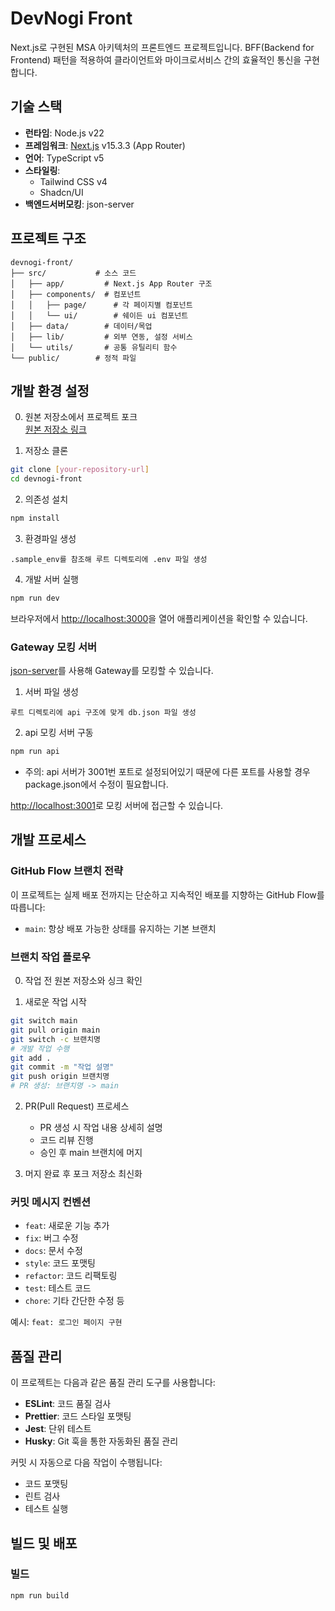 # DevNogi Front

Next.js로 구현된 MSA 아키텍처의 프론트엔드 프로젝트입니다. BFF(Backend for Frontend) 패턴을 적용하여 클라이언트와 마이크로서비스 간의 효율적인 통신을 구현합니다.

## 기술 스택

- **런타임**: Node.js v22
- **프레임워크**: [Next.js](https://nextjs.org) v15.3.3 (App Router)
- **언어**: TypeScript v5
- **스타일링**: 
  - Tailwind CSS v4
  - Shadcn/UI
- **백엔드서버모킹**: json-server

## 프로젝트 구조

```
devnogi-front/
├── src/           # 소스 코드
│   ├── app/         # Next.js App Router 구조
│   ├── components/  # 컴포넌트
│   │   ├── page/      # 각 페이지별 컴포넌트
│   │   └── ui/        # 쉐이든 ui 컴포넌트
│   ├── data/        # 데이터/목업
│   ├── lib/         # 외부 연동, 설정 서비스
│   └── utils/       # 공통 유틸리티 함수
└── public/        # 정적 파일
```

## 개발 환경 설정

0. 원본 저장소에서 프로젝트 포크  
[원본 저장소 링크](https://github.com/devnogi/devnogi-react)

1. 저장소 클론
```bash
git clone [your-repository-url]
cd devnogi-front
```

2. 의존성 설치
```bash
npm install
```

3. 환경파일 생성
```plaintext
.sample_env를 참조해 루트 디렉토리에 .env 파일 생성
```

4. 개발 서버 실행
```bash
npm run dev
```

브라우저에서 [http://localhost:3000](http://localhost:3000)을 열어 애플리케이션을 확인할 수 있습니다.

### Gateway 모킹 서버

[json-server](https://github.com/typicode/json-server#readme)를 사용해 Gateway를 모킹할 수 있습니다.

1. 서버 파일 생성
```plaintext
루트 디렉토리에 api 구조에 맞게 db.json 파일 생성
```

2. api 모킹 서버 구동
``` bash
npm run api
```
* 주의: api 서버가 3001번 포트로 설정되어있기 때문에 다른 포트를 사용할 경우 package.json에서 수정이 필요합니다.


[http://localhost:3001](http://localhost:3001)로 모킹 서버에 접근할 수 있습니다.

## 개발 프로세스

### GitHub Flow 브랜치 전략

이 프로젝트는 실제 배포 전까지는 단순하고 지속적인 배포를 지향하는 GitHub Flow를 따릅니다:

- `main`: 항상 배포 가능한 상태를 유지하는 기본 브랜치

### 브랜치 작업 플로우

0. 작업 전 원본 저장소와 싱크 확인

1. 새로운 작업 시작
```bash
git switch main
git pull origin main
git switch -c 브랜치명
# 개발 작업 수행
git add .
git commit -m "작업 설명"
git push origin 브랜치명
# PR 생성: 브랜치명 -> main
```

2. PR(Pull Request) 프로세스
   - PR 생성 시 작업 내용 상세히 설명
   - 코드 리뷰 진행
   - 승인 후 main 브랜치에 머지

3. 머지 완료 후 포크 저장소 최신화

### 커밋 메시지 컨벤션

- `feat`: 새로운 기능 추가
- `fix`: 버그 수정
- `docs`: 문서 수정
- `style`: 코드 포맷팅
- `refactor`: 코드 리팩토링
- `test`: 테스트 코드
- `chore`: 기타 간단한 수정 등

예시: `feat: 로그인 페이지 구현`

## 품질 관리

이 프로젝트는 다음과 같은 품질 관리 도구를 사용합니다:

- **ESLint**: 코드 품질 검사
- **Prettier**: 코드 스타일 포맷팅
- **Jest**: 단위 테스트
- **Husky**: Git 훅을 통한 자동화된 품질 관리

커밋 시 자동으로 다음 작업이 수행됩니다:
- 코드 포맷팅
- 린트 검사
- 테스트 실행

## 빌드 및 배포

### 빌드
```bash
npm run build
```
